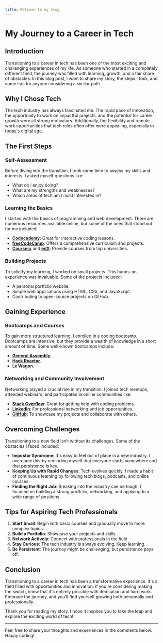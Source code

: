```yaml
---
title: Welcome to my blog
---
```

# My Journey to a Career in Tech

## Introduction

Transitioning to a career in tech has been one of the most exciting and challenging experiences of my life. As someone who started in a completely different field, the journey was filled with learning, growth, and a fair share of obstacles. In this blog post, I want to share my story, the steps I took, and some tips for anyone considering a similar path.

## Why I Chose Tech

The tech industry has always fascinated me. The rapid pace of innovation, the opportunity to work on impactful projects, and the potential for career growth were all strong motivators. Additionally, the flexibility and remote work opportunities that tech roles often offer were appealing, especially in today's digital age.

## The First Steps

### Self-Assessment

Before diving into the transition, I took some time to assess my skills and interests. I asked myself questions like:

- What do I enjoy doing?
- What are my strengths and weaknesses?
- Which areas of tech am I most interested in?

### Learning the Basics

I started with the basics of programming and web development. There are numerous resources available online, but some of the ones that stood out for me included:

- **[Codecademy](https://www.codecademy.com/)**: Great for interactive coding lessons.
- **[freeCodeCamp](https://www.freecodecamp.org/)**: Offers a comprehensive curriculum and projects.
- **[Coursera](https://www.coursera.org/)** and **[edX](https://www.edx.org/)**: Provide courses from top universities.

### Building Projects

To solidify my learning, I worked on small projects. This hands-on experience was invaluable. Some of the projects included:

- A personal portfolio website.
- Simple web applications using HTML, CSS, and JavaScript.
- Contributing to open-source projects on GitHub.

## Gaining Experience

### Bootcamps and Courses

To gain more structured learning, I enrolled in a coding bootcamp. Bootcamps are intensive, but they provide a wealth of knowledge in a short amount of time. Some well-known bootcamps include:

- **[General Assembly](https://generalassemb.ly/)**.
- **[Hack Reactor](https://www.hackreactor.com/)**.
- **[Le Wagon](https://www.lewagon.com/)**.

### Networking and Community Involvement

Networking played a crucial role in my transition. I joined tech meetups, attended webinars, and participated in online communities like:

- **[Stack Overflow](https://stackoverflow.com/)**: Great for getting help with coding problems.
- **[LinkedIn](https://www.linkedin.com/)**: For professional networking and job opportunities.
- **[GitHub](https://github.com/)**: To showcase my projects and collaborate with others.

## Overcoming Challenges

Transitioning to a new field isn't without its challenges. Some of the obstacles I faced included:

- **Impostor Syndrome**: It's easy to feel out of place in a new industry. I overcame this by reminding myself that everyone starts somewhere and that persistence is key.
- **Keeping Up with Rapid Changes**: Tech evolves quickly. I made a habit of continuous learning by following tech blogs, podcasts, and online courses.
- **Finding the Right Job**: Breaking into the industry can be tough. I focused on building a strong portfolio, networking, and applying to a wide range of positions.

## Tips for Aspiring Tech Professionals

1. **Start Small**: Begin with basic courses and gradually move to more complex topics.
2. **Build a Portfolio**: Showcase your projects and skills.
3. **Network Actively**: Connect with professionals in the field.
4. **Stay Curious**: The tech industry is always evolving. Keep learning.
5. **Be Persistent**: The journey might be challenging, but persistence pays off.

## Conclusion

Transitioning to a career in tech has been a transformative experience. It's a field filled with opportunities and innovation. If you're considering making the switch, know that it's entirely possible with dedication and hard work. Embrace the journey, and you'll find yourself growing both personally and professionally.

Thank you for reading my story. I hope it inspires you to take the leap and explore the exciting world of tech!

---

Feel free to share your thoughts and experiences in the comments below. Happy coding!

